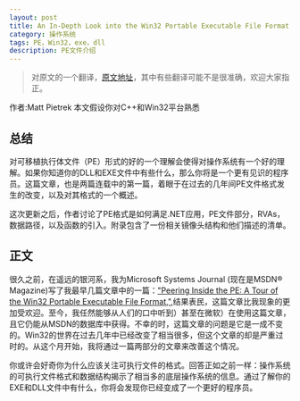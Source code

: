```yaml
---
layout: post
title: An In-Depth Look into the Win32 Portable Executable File Format
category: 操作系统
tags: PE，Win32，exe，dll
description: PE文件介绍
---
```

>对原文的一个翻译，[原文地址](https://msdn.microsoft.com/en-us/magazine/bb985992.aspx)，其中有些翻译可能不是很准确，欢迎大家指正。

作者:Matt Pietrek
本文假设你对C++和Win32平台熟悉

## 总结
对可移植执行体文件（PE）形式的好的一个理解会使得对操作系统有一个好的理解。如果你知道你的DLL和EXE文件中有些什么，那么你将是一个更有见识的程序员。这篇文章，也是两篇连载中的第一篇，着眼于在过去的几年间PE文件格式发生的改变，以及对其格式的一个概述。

这次更新之后，作者讨论了PE格式是如何满足.NET应用，PE文件部分，RVAs，数据路径，以及函数的引入。附录包含了一份相关镜像头结构和他们描述的清单。


## 正文
很久之前，在遥远的银河系，我为Microsoft Systems Journal (现在是MSDN® Magazine)写了我最早几篇文章中的一篇：["Peering Inside the PE: A Tour of the Win32 Portable Executable File Format,"](https://msdn.microsoft.com/en-us/magazine/ms809762.aspx),结果表民，这篇文章比我现象的更加受欢迎。至今，我任然能够从人们的口中听到）甚至在微软）在使用这篇文章，且它仍能从MSDN的数据库中获得。不幸的时，这篇文章的问题是它是一成不变的。Win32的世界在过去几年中已经改变了相当很多，但这个文章的却是严重过时的。从这个月开始，我将通过一篇两部分的文章来改善这个情况。

你或许会好奇你为什么应该关注可执行文件的格式。回答正如之前一样：操作系统的可执行文件格式和数据结构揭示了相当多的底层操作系统的信息。通过了解你的EXE和DLL文件中有什么，你将会发现你已经变成了一个更好的程序员。




















